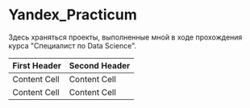 # Yandex_Practicum

Здесь храняться проекты, выполненные мной в ходе прохождения курса "Специалист по Data Science".

| First Header  | Second Header |
| ------------- | ------------- |
| Content Cell  | Content Cell  |
| Content Cell  | Content Cell  |
